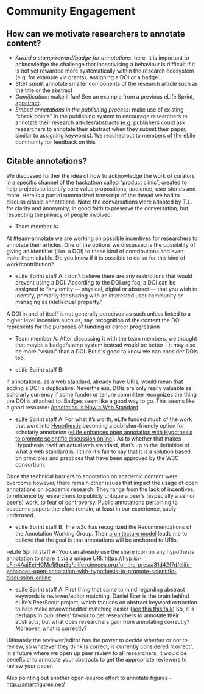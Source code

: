 # Community Engagement
## How can we motivate researchers to annotate content?

- _Award a stamp/reward/badge for annotations_: here, it is important to acknowledge the challenge that incentivising a behaviour is difficult if it is not yet rewarded more systematically within the research ecosystem (e.g. for example via grants). Assigning a DOI or a badge
- _Start small_: annotate smaller components of the research article such as the title or the abstract
- _Gamification_: make it fun! See an example from a previous eLife Sprint, [appstract](https://appstract.pub/). 
- _Embed annotations in the publishing process_: make use of existing “check points” in the publishing system to encourage researchers to annotate their research articles/abstracts (e.g. publishers could ask researchers to annotate their abstract when they submit their paper, similar to assigning keywords). We reached out to members of the eLife community for feedback on this 

## Citable annotations? 

We discussed further the idea of how to acknowledge the work of curators in a specific channel of the hackathon called “product clinic”, created to help projects to identify core value propositions, audience, user stories and more. Here is a partial summarized transcript of the thread we had to discuss citable annotations. Note: the conversations were adapted by T.L. for clarity and anonymity, in good faith to preserve the conversation, but respecting the privacy of people involved:  

- Team member A: 

At #team-annotate we are working on possible incentives for researchers to annotate their articles. One of the options we discussed is the possibility of giving an identifier (like. a DOI) to these kind of contributions and even make them citable. Do you know if it is possible to do so for this kind of work/contribution?

- eLife Sprint staff A: 
I don’t believe there are any restrictions that would prevent using a DOI. According to the DOI.org faq, a DOI can be assigned to “any entity — physical, digital or abstract — that you wish to identify, primarily for sharing with an interested user community or managing as intellectual property.”

A DOI in and of itself is not generally perceived as such unless linked to a higher level incentive such as, say, recognition of the content the DOI represents for the purposes of funding or career progression

- Team member A: 
After discussing it with the team members, we thought that maybe a badge/stamp system instead would be better - it may also be more "visual" than a DOI. But it's good to know we can consider DOIs too. 


- eLife Sprint staff B: 

If annotations, as a web standard, already have URIs, would mean that adding a DOI is duplicative. Nevertheless, DOIs are only really valuable as scholarly currency if some funder or tenure committee recognizes the thing the DOI is attached to. Badges seem like a good way to go. 
This seems like a good resource: [Annotation Is Now a Web Standard](https://web.hypothes.is/blog/annotation-is-now-a-web-standard/)

- eLife Sprint  staff A:
For what it’s worth, eLife funded much of the work that went into [Hypothes.is](hypothes.is) becoming a publisher-friendly option for scholarly annotation ([eLife enhances open annotation with Hypothesis to promote scientific discussion online](https://elifesciences.org/for-the-press/81d42f7d/elife-enhances-open-annotation-with-hypothesis-to-promote-scientific-discussion-online)).
As to whether that makes Hypothesis itself an actual web standard, that’s up to the definition of what a web standard is.  I think it’s fair to say that it is a solution based on principles and practices that have been approved by the W3C consortium.

Once the technical barriers to annotation on academic content were overcome however, there remain other issues that impact the usage of open annotations on academic research. They range from the lack of incentives, to reticence by researchers to publicly critique a peer’s (especially a senior peer’s) work, to fear of controversy.
Public annotations pertaining to academic papers therefore remain, at least in our experience, sadly underused.

- eLife Sprint  staff B:
The w3c has recognized the Recommendations of the Annotation Working Group. Their [architecture model](https://www.w3.org/annotation/) leads me to believe that the goal is that annotations will be anchored to URIs. 

-eLife Sprint  staff A:
You can already use the share icon on any hypothesis annotation to share it via a unique URI: https://hyp.is/-cFm4AajEeiHGMe1j9pq5g/elifesciences.org/for-the-press/81d42f7d/elife-enhances-open-annotation-with-hypothesis-to-promote-scientific-discussion-online
 

- eLife Sprint  staff A:
First thing that came to mind regarding abstract keywords is reviewer/editor matching, Daniel Ecer is the brain behind eLife’s PeerScout project, which focuses on abstract keyword extraction to help make reviewer/editor matching easier ([see this this talk](https://www.youtube.com/watch?v=htkCDiGbpt8))
So, it is perhaps in publishers’ favour to get researchers to annotate their abstracts, but what does researchers gain from annotating correctly? Moreover, what is correctly? 
 
Ultimately the reviewer/editor has the power to decide whether or not to review, so whatever they think is correct, is currently considered “correct”. In a future where we open up peer review to all researchers, it would be beneficial to annotate your abstracts to get the appropriate reviewers to review your paper.
 
Also pointing out another open-source effort to annotate figures - http://smartfigures.net/
 

